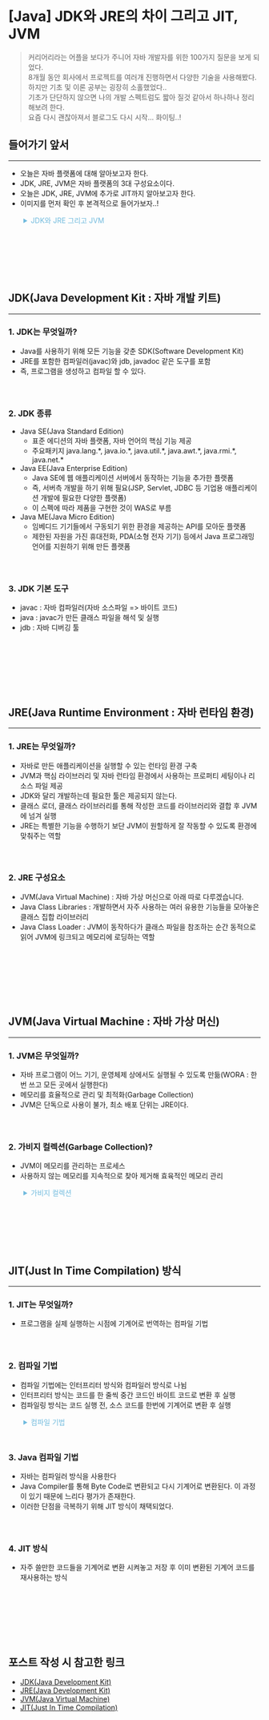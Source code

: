 # [Java] JDK와 JRE의 차이 그리고 JIT, JVM

> 커리어리라는 어플을 보다가 주니어 자바 개발자를 위한 100가지 질문을 보게 되었다.  
> 8개월 동안 회사에서 프로젝트를 여러개 진행하면서 다양한 기술을 사용해봤다.  
> 하지만 기초 및 이론 공부는 굉장히 소홀했었다..  
> 기초가 단단하지 않으면 나의 개발 스펙트럼도 짧아 질것 같아서 하나하나 정리해보려 한다.  
> 요즘 다시 괜찮아져서 블로그도 다시 시작... 화이팅..!

## 들어가기 앞서
***
- 오늘은 자바 플랫폼에 대해 알아보고자 한다.
- JDK, JRE, JVM은 자바 플랫폼의 3대 구성요소이다.
- 오늘은 JDK, JRE, JVM에 추가로 JIT까지 알아보고자 한다.
- 이미지를 먼저 확인 후 본격적으로 들어가보자..!

<details>
    <summary style="color: rgba(113, 187, 222, 1); margin-left: 30px; cursor: pointer;">JDK와 JRE 그리고 JVM</summary>
    <img style="margin-left: 30px; width: 500px" src="/img/posts/java/basic/differenceBetweenJDKAndJRE.png">
</details>
<div style="height: 100px;"></div>

## JDK(Java Development Kit : 자바 개발 키트)
***

### 1. JDK는 무엇일까?
- Java를 사용하기 위해 모든 기능을 갖춘 SDK(Software Development Kit)
- JRE를 포함한 컴파일러(javac)와 jdb, javadoc 같은 도구를 포함
- 즉, 프로그램을 생성하고 컴파일 할 수 있다.

<div style="height: 25px;"></div>

### 2. JDK 종류
* Java SE(Java Standard Edition)
  * 표준 에디션의 자바 플랫폼, 자바 언어의 핵심 기능 제공
  * 주요패키지 java.lang.\*, java.io.\*, java.util.\*, java.awt.\*, java.rmi.\*, java.net.\*
* Java EE(Java Enterprise Edition)
  * Java SE에 웹 애플리케이션 서버에서 동작하는 기능을 추가한 플랫폼
  * 즉, 서버측 개발을 하기 위해 필요(JSP, Servlet, JDBC 등 기업용 애플리케이션 개발에 필요한 다양한 플랫폼)
  * 이 스펙에 따라 제품을 구현한 것이 WAS로 부름
* Java ME(Java Micro Edition)
  * 임베디드 기기들에서 구동되기 위한 환경을 제공하는 API를 모아둔 플랫폼
  * 제한된 자원을 가진 휴대전화, PDA(소형 전자 기기) 등에서 Java 프로그래밍 언어를 지원하기 위해 만든 플랫폼

<div style="height: 25px;"></div>

### 3. JDK 기본 도구
- javac : 자바 컴파일러(자바 소스파일 => 바이트 코드)
- java : javac가 만든 클래스 파일을 해석 및 실행
- jdb : 자바 디버깅 툴

<div style="height: 100px;"></div>

## JRE(Java Runtime Environment : 자바 런타임 환경)
***

### 1. JRE는 무엇일까?
- 자바로 만든 애플리케이션을 실행할 수 있는 런타임 환경 구축
- JVM과 핵심 라이브러리 및 자바 런타임 환경에서 사용하는 프로퍼티 세팅이나 리소스 파일 제공
- JDK와 달리 개발하는데 필요한 툴은 제공되지 않는다.
- 클래스 로더, 클래스 라이브러리를 통해 작성한 코드를 라이브러리와 결합 후 JVM에 넘겨 실행
- JRE는 특별한 기능을 수행하기 보단 JVM이 원할하게 잘 작동할 수 있도록 환경에 맞춰주는 역할

<div style="height: 25px;"></div>

### 2. JRE 구성요소
- JVM(Java Virtual Machine) : 자바 가상 머신으로 아래 따로 다루겠습니다.
- Java Class Libraries : 개발하면서 자주 사용하는 여러 유용한 기능들을 모아놓은 클래스 집합 라이브러리
- Java Class Loader : JVM이 동작하다가 클래스 파일을 참조하는 순간 동적으로 읽어 JVM에 링크되고 메모리에 로딩하는 역할 

<div style="height: 100px;"></div>

## JVM(Java Virtual Machine : 자바 가상 머신)
***

### 1. JVM은 무엇일까?
- 자바 프로그램이 어느 기기, 운영체제 상에서도 실행될 수 있도록 만듦(WORA : 한 번 쓰고 모든 곳에서 실행한다)
- 메모리를 효율적으로 관리 및 최적화(Garbage Collection)
- JVM은 단독으로 사용이 불가, 최소 배포 단위는 JRE이다.

<div style="height: 25px;"></div>

### 2. 가비지 컬렉션(Garbage Collection)?
- JVM이 메모리를 관리하는 프로세스
- 사용하지 않는 메모리를 지속적으로 찾아 제거해 효육적인 메모리 관리


<details>
  <summary style="color: rgba(113, 187, 222, 1); margin-left: 30px; cursor: pointer;">가비지 컬렉션</summary>
  <img style="margin-left: 30px; width: 500px" src="/img/posts/java/basic/jvm.png">
</details>

<div style="height: 100px;"></div>

## JIT(Just In Time Compilation) 방식
***

### 1. JIT는 무엇일까?
- 프로그램을 실제 실행하는 시점에 기계어로 번역하는 컴파일 기법

<div style="height: 25px;"></div>

### 2. 컴파일 기법
- 컴파일 기법에는 인터프리터 방식와 컴파일러 방식로 나뉨
- 인터프리터 방식는 코드를 한 줄씩 중간 코드인 바이트 코드로 변환 후 실행
- 컴파일링 방식는 코드 실행 전, 소스 코드를 한번에 기계어로 변환 후 실행

<details>
  <summary style="color: rgba(113, 187, 222, 1); margin-left: 30px; cursor: pointer;">컴파일 기법</summary>
  <img style="margin-left: 30px; width: 500px" src="/img/posts/java/basic/compiler.jpeg">
</details>


<div style="height: 25px;"></div>

### 3. Java 컴파일 기법
- 자바는 컴파일러 방식을 사용한다
- Java Compiler를 통해 Byte Code로 변환되고 다시 기계어로 변환된다. 이 과정이 있기 때문에 느리다 평가가 존재한다.
- 이러한 단점을 극복하기 위해 JIT 방식이 채택되었다.

<div style="height: 25px;"></div>

### 4. JIT 방식
- 자주 쓸만한 코드들을 기계어로 변환 시켜놓고 저장 후 이미 변환된 기계어 코드를 재사용하는 방식

<div style="height: 100px;"></div>

## 포스트 작성 시 참고한 링크
- [JDK(Java Development Kit)](https://pythontoomuchinformation.tistory.com/277)
- [JRE(Java Development Kit)](https://www.itworld.co.kr/news/110768)
- [JVM(Java Virtual Machine)](https://m.blog.naver.com/goreng2/221770110714)
- [JIT(Just In Time Compilation)](https://medium.com/@lazysoul/jit-just-in-time-16bb63f3ae26)

